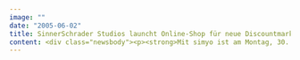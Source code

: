 ```yaml
---
image: ""
date: "2005-06-02"
title: SinnerSchrader Studios launcht Online-Shop für neue Discountmarke von E-Plus
content: <div class="newsbody"><p><strong>Mit simyo ist am Montag, 30. Mai 2005, der erste Mobilfunk-Discounter in Deutschland an den Markt gegangen. Das Produkt wird ausschließlich über die Website <a href="http&#58;//www.simyo.de/" target="_blank">simyo.de</a> vertrieben. Website und Online-Markenführung stammen von SinnerSchrader Studios.</strong></p><p>Der Internetvertrieb sichert eine schnelle Verfügbarkeit am Markt und hohe Flexibilität zu geringen Kosten. SinnerSchrader Studios hat dem neuen Anbieter zu diesem Zweck eine klare, schnelle und einfach bedienbare Vertriebsplattform aufgebaut. simyo.de bietet auch internetunerfahrenen Mobilfunkkunden den schnellen und unkomplizierten Zugriff zum Produkt. Zwischen Startseite und Bestellabschluss liegen nur wenige Klicks. Die technische Realisierung übernahm die Neue Informatik.</p><p>Das Internet ist nicht nur einziger Absatz-, sondern auch zentraler Kommunikationskanal. Ohne Medienbruch wird der Kunde von der Werbung über die Produktinformation bis zum Kauf geführt.</p><p>simyo bietet einen Einheitstarif von 19 Cent je Minute. Als Mobilfunk-Discounter verzichtet simyo auf alle üblichen Kostentreiber&#58; Stationären Vertrieb, subventionierte Handys und erklärungsintensive Produkte gibt es nicht. Diese Reduktion auf das Wesentliche spiegelt auch die Marke wider. Sie steht für das erste Angebot in Deutschland, das mobil telefonieren endlich einfach UND GÜNSTIG macht. "Ein Preis zu jeder Zeit in alle Netze&#58; volle Kostenkontrolle!" lautet die Kernbotschaft. Den Produktstart begleitet eine Crossmedia-Kampagne. Die klassische Werbung betreut Aimaq-Rapp-Stolle, Berlin.</p><p>"Mit den Kunden HLX, Thomsonfly, interRent, CarDelMar und jetzt simyo steht SinnerSchrader Studios konkurrenzlos im Markt. Niemand hat heute mehr Erfahrung mit preisaggressiven Marken im Internet als wir," sagt Studios-Geschäftsführer Malte Blumenthal. "Wir wissen, wie man Internetkunden für neue Produkte begeistert. An simyo.de werden sich die anderen Netzbetreiber messen müssen."</p></div>
---
```

